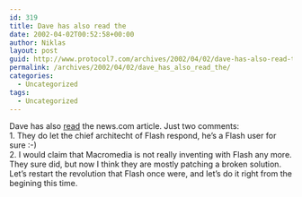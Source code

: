 ```yaml
---
id: 319
title: Dave has also read the
date: 2002-04-02T00:52:58+00:00
author: Niklas
layout: post
guid: http://www.protocol7.com/archives/2002/04/02/dave-has-also-read-the/
permalink: /archives/2002/04/02/dave_has_also_read_the/
categories:
  - Uncategorized
tags:
  - Uncategorized
---
```

<div class='microid-2b357ec0467bce33446591de9334a86e3220ae2b'>
  <p>
    Dave has also <a href="http://scriptingnews.userland.com/backissues/2002/04/01#la1ae9c78efd7c51d5a320ca81b3507c9">read</a> the news.com article. Just two comments:<br /> 1. They do let the chief architecht of Flash respond, he&#8217;s a Flash user for sure :-)<br /> 2. I would claim that Macromedia is not really inventing with Flash any more. They sure did, but now I think they are mostly patching a broken solution. Let&#8217;s restart the revolution that Flash once were, and let&#8217;s do it right from the begining this time.
  </p>
</div>